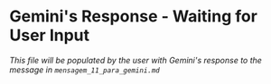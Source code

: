 # Gemini's Response - Waiting for User Input

*This file will be populated by the user with Gemini's response to the message in `mensagem_11_para_gemini.md`*
